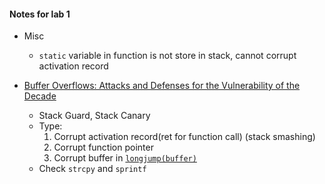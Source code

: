 #### Notes for lab 1

* Misc
  * `static` variable in function is not store in stack, cannot corrupt activation record

* [Buffer Overflows: Attacks and Defenses for the Vulnerability of the Decade](http://css.csail.mit.edu/6.858/2014/readings/buffer-overflows.pdf)
  * Stack Guard, Stack Canary
  * Type:
  	1. Corrupt activation record(ret for function call) (stack smashing)
  	2. Corrupt function pointer
  	3. Corrupt buffer in [`longjump(buffer)`](http://en.cppreference.com/w/cpp/utility/program/longjmp)
  * Check `strcpy` and `sprintf`
  